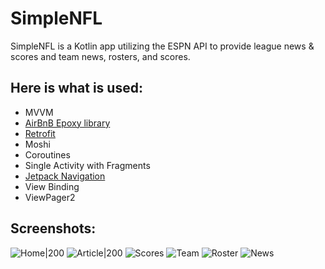 # SimpleNFL
SimpleNFL is a Kotlin app utilizing the ESPN API to provide league news & scores and team news, rosters, and scores. 

## Here is what is used:
  * MVVM
  * [AirBnB Epoxy library](https://github.com/airbnb/epoxy)
  * [Retrofit](https://square.github.io/retrofit/)
  * Moshi
  * Coroutines
  * Single Activity with Fragments
  * [Jetpack Navigation](https://developer.android.com/guide/navigation/navigation-getting-started)
  * View Binding
  * ViewPager2

## Screenshots:
![Home|200](/screenshots/home.png?raw=true)
![Article|200](/screenshots/article.png?raw=true)
![Scores](/screenshots/scores_week_div_rd.png?raw=true)
![Team](/screenshots/team_chiefs.png?raw=true)
![Roster](/screenshots/team_chiefs_roster.png?raw=true)
![News](/screenshots/team_chiefs_news.png?raw=true)






  
